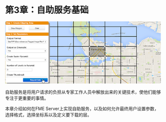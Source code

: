 # 第3章：自助服务基础

![](../.gitbook/assets/img3.000.selfserveintroimage.png)

自助服务是将用户请求的负担从专家工作人员中解放出来的关键技术，使他们能够专注于更重要的事情。

本章介绍如何在FME Server上实现自助服务，以及如何允许最终用户设置参数，选择格式，选择坐标系以及定义要下载的层。

